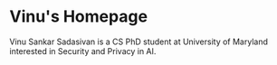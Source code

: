 # Vinu's Homepage

Vinu Sankar Sadasivan is a CS PhD student at University of Maryland interested in Security and Privacy in AI.
